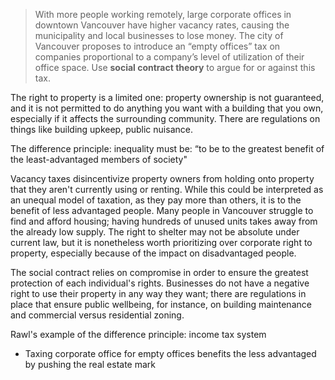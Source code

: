 > With more people working remotely, large corporate offices in downtown Vancouver have higher vacancy rates, causing the municipality and local businesses to lose money. The city of Vancouver proposes to introduce an “empty offices” tax on companies proportional to a company’s level of utilization of their office space. Use **social contract theory** to argue for or against this tax.

The right to property is a limited one: property ownership is not guaranteed, and it is not permitted to do anything you want with a building that you own, especially if it affects the surrounding community. There are regulations on things like building upkeep, public nuisance. 

The difference principle: inequality must be: “to be to the greatest benefit of the least-advantaged members of society"

Vacancy taxes disincentivize property owners from holding onto property that they aren't currently using or renting. While this could be interpreted as an unequal model of taxation, as they pay more than others, it is to the benefit of less advantaged people. Many people in Vancouver struggle to find and afford housing; having hundreds of unused units takes away from the already low supply. The right to shelter may not be absolute under current law, but it is nonetheless worth prioritizing over corporate right to property, especially because of the impact on disadvantaged people. 

The social contract relies on compromise in order to ensure the greatest protection of each individual's rights. Businesses do not have a negative right to use their property in any way they want; there are regulations in place that ensure public wellbeing, for instance, on building maintenance and commercial versus residential zoning. 

Rawl's example of the difference principle: income tax system
- Taxing corporate office for empty offices benefits the less advantaged by pushing the real estate mark